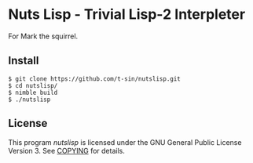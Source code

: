 # Nuts Lisp - Trivial Lisp-2 Interpleter

For Mark the squirrel.

## Install

```
$ git clone https://github.com/t-sin/nutslisp.git
$ cd nutslisp/
$ nimble build
$ ./nutslisp
```

## License

This program *nutslisp* is licensed under the GNU General Public License Version 3. See [COPYING](COPYING) for details.
